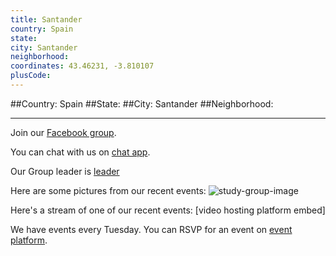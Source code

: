 ```yaml
---
title: Santander
country: Spain
state: 
city: Santander
neighborhood: 
coordinates: 43.46231, -3.810107
plusCode:
---
```


##Country: Spain
##State: 
##City: Santander
##Neighborhood: 
*****
Join our [Facebook group](https://www.facebook.com/groups/free.code.camp.santander).

You can chat with us on [chat app]().

Our Group leader is [leader]()

Here are some pictures from our recent events:
![study-group-image]()

Here's a stream of one of our recent events:
[video hosting platform embed]

We have events every Tuesday. You can RSVP for an event on [event platform]().
